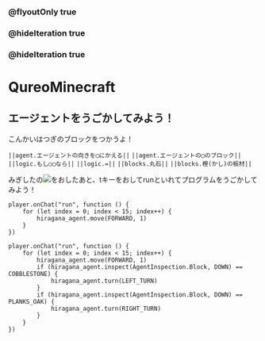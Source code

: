 ### @flyoutOnly true
### @hideIteration true
### @hideIteration true
# QureoMinecraft

## エージェントをうごかしてみよう！

こんかいはつぎのブロックをつかうよ！

``||agent.エージェントの向きを◯にかえる||``
``||agent.エージェントの◯のブロック||``
``||logic.もし◯◯なら||``
``||logic.=||``
``||blocks.丸石||``
``||blocks.樫(かし)の板材||``

みぎしたの![](https://raw.githubusercontent.com/camp-minecraft/TechkidsCampTutorial/master/images/playbutton.png)をおしたあと、tキーをおしてrunといれてプログラムをうごかしてみよう！

```template
player.onChat("run", function () {
    for (let index = 0; index < 15; index++) {
        hiragana_agent.move(FORWARD, 1)
    }
})
```
```ghost
player.onChat("run", function () {
    for (let index = 0; index < 15; index++) {
        hiragana_agent.move(FORWARD, 1)
        if (hiragana_agent.inspect(AgentInspection.Block, DOWN) == COBBLESTONE) {
            hiragana_agent.turn(LEFT_TURN)
        }
        if (hiragana_agent.inspect(AgentInspection.Block, DOWN) == PLANKS_OAK) {
            hiragana_agent.turn(RIGHT_TURN)
        }
    }
})
```
